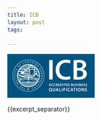 ```yaml
---
title: ICB
layout: post
tags:

---
```


![alt text](/img/acc/icb-logo.jpg "")

{{excerpt_separator}}